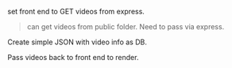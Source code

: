 set front end to GET videos from express.

> can get videos from public folder. Need to pass via express.

Create simple JSON with video info as DB.

Pass videos back to front end to render.
